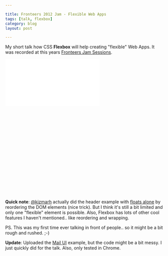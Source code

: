 ```yaml
---

title: Fronteers 2012 Jam - Flexible Web Apps
tags: [talk, flexbox]
category: blog
layout: post

---
```


My short talk how CSS __Flexbox__ will help creating "flexible" Web Apps. It was recorded at this years [Fronteers Jam Sessions](https://vimeo.com/channels/fronteers12).

<div class="video-wrapper" style="padding-bottom: 56%;">
    <iframe class="video" src="//player.vimeo.com/video/51897013?title=0&amp;byline=0&amp;portrait=0" frameborder="0" webkitallowfullscreen mozallowfullscreen allowfullscreen></iframe>
</div>


__Quick note__: [@kizmarh](https://twitter.com/kizmarh) actually did the header example with [floats alone](http://dabblet.com/gist/3832571) by reordering the DOM elements (nice trick). But I think it's still a bit limited and only one "flexible" element is possible. Also, Flexbox has lots of other cool features I haven't mentioned.. like reordering and wrapping.

PS. This was my first time ever talking in front of people.. so it might be a bit rough and rushed. ;-)

__Update__: Uploaded the [Mail UI](http://archive.simurai.com/lab/flapps/mail/) example, but the code might be a bit messy. I just quickly did for the talk. Also, only tested in Chrome.